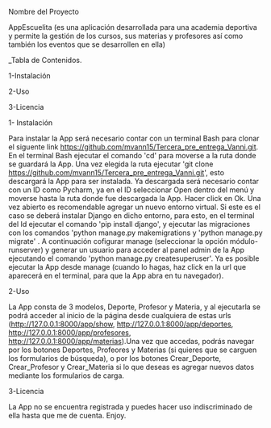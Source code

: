 Nombre del Proyecto

AppEscuelita (es una aplicación desarrollada para una academia deportiva y permite la gestión de los cursos, sus materias y profesores así como también los eventos que se desarrollen en ella)

_Tabla de Contenidos.

1-Instalación

2-Uso

3-Licencia




1- Instalación

Para instalar la App será necesario contar con un terminal Bash para clonar el siguente link https://github.com/mvann15/Tercera_pre_entrega_Vanni.git. En el terminal Bash ejecutar el comando 'cd' para moverse a la ruta donde se guardará la App. Una vez elegida la ruta ejecutar 'git clone https://github.com/mvann15/Tercera_pre_entrega_Vanni.git', esto descargará la App para ser instalada.
Ya descargada será necesario contar con un ID como Pycharm, ya en el ID seleccionar Open dentro del menú y moverse hasta la ruta donde fue descargada la App. Hacer click en Ok. Una vez abierto es recomendable agregar un nuevo entorno virtual. Si este es el caso se deberá instalar Django en dicho entorno, para esto, en el terminal del Id ejecutar el comando 'pip install django', y ejecutar las migraciones con los comandos 'python manage.py makemigrations y 'python manage.py migrate'  . A continuación cofigurar manage (seleccionar la opción módulo-runserver) y generar un usuario para acceder al panel admin de la App ejecutando el comando 'python manage.py createsuperuser'. Ya es posible ejecutar la App desde manage (cuando lo hagas, haz click en la url que aparecerá en el terminal, para que la App abra en tu navegador).

2-Uso

La App consta de 3 modelos, Deporte, Profesor y Materia, y al ejecutarla se podrá acceder al inicio de la página desde cualquiera de estas urls (http://127.0.0.1:8000/app/show, http://127.0.0.1:8000/app/deportes, http://127.0.0.1:8000/app/profesores, http://127.0.0.1:8000/app/materias).Una vez que accedas, podrás navegar por los botones Deportes, Profeores y Materias (si quieres que se carguen los formularios de búsqueda), o por los botones Crear_Deporte, Crear_Profesor y Crear_Materia si lo que deseas es agregar nuevos datos mediante los formularios de carga.

3-Licencia

La App no se encuentra registrada y puedes hacer uso indiscriminado de ella hasta que me de cuenta. Enjoy.

